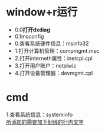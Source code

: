 # window+r运行
- 0.0<strong>打开dxdiag</strong>
- 0.1msconfig
- 0.查看系统硬件信息：msinfo32
- 1.打开计算机管理：compmgmt.msc  
- 2.打开interneth属性：inetcpl.cpl  
- 3.打开用户账户：netplwiz  
- 4.打开设备管理器：devmgmt.cpl  
 
# cmd
1.查看系统信息：systeminfo  
<span style="text-decoration:underline">所添加的需要加下划线的行内文字</span>
